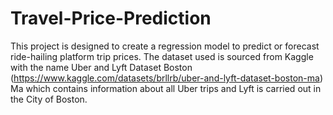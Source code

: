 # Travel-Price-Prediction

This project is designed to create a regression model to predict or forecast ride-hailing platform trip prices. The dataset used is sourced from Kaggle with the name Uber and Lyft Dataset Boston (https://www.kaggle.com/datasets/brllrb/uber-and-lyft-dataset-boston-ma) Ma which contains information about all Uber trips and Lyft is carried out in the City of Boston.
